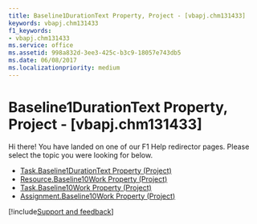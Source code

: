 ```yaml
---
title: Baseline1DurationText Property, Project - [vbapj.chm131433]
keywords: vbapj.chm131433
f1_keywords:
- vbapj.chm131433
ms.service: office
ms.assetid: 998a832d-3ee3-425c-b3c9-18057e743db5
ms.date: 06/08/2017
ms.localizationpriority: medium
---
```



# Baseline1DurationText Property, Project - [vbapj.chm131433]

Hi there! You have landed on one of our F1 Help redirector pages. Please select the topic you were looking for below.

- [Task.Baseline1DurationText Property (Project)](https://msdn.microsoft.com/library/1fe64a4c-c4cd-8b18-6926-287789e3c30f%28Office.15%29.aspx)
- [Resource.Baseline10Work Property (Project)](https://msdn.microsoft.com/library/a441f23c-69ad-e5c7-d258-6c6dce406b65%28Office.15%29.aspx)
- [Task.Baseline10Work Property (Project)](https://msdn.microsoft.com/library/7af59ce0-3376-1b39-4b7f-ae4fb7e8800b%28Office.15%29.aspx)
- [Assignment.Baseline10Work Property (Project)](https://msdn.microsoft.com/library/e6b020f7-c2cd-cb15-d77f-bc384ed1d934%28Office.15%29.aspx)

[!include[Support and feedback](~/includes/feedback-boilerplate.md)]